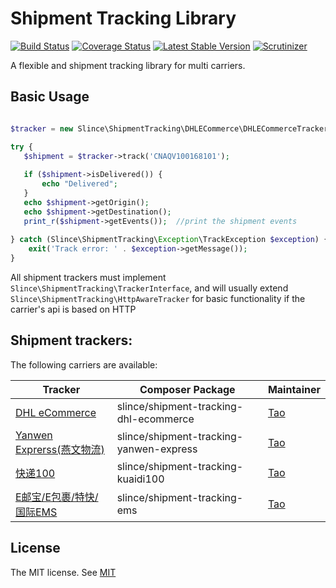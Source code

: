 # Shipment Tracking Library

[![Build Status](https://img.shields.io/travis/slince/shipment-tracking/master.svg?style=flat-square)](https://travis-ci.org/slince/shipment-tracking)
[![Coverage Status](https://img.shields.io/codecov/c/github/slince/shipment-tracking.svg?style=flat-square)](https://codecov.io/github/slince/shipment-tracking)
[![Latest Stable Version](https://img.shields.io/packagist/v/slince/shipment-tracking.svg?style=flat-square&label=stable)](https://packagist.org/packages/slince/shipment-tracking)
[![Scrutinizer](https://img.shields.io/scrutinizer/g/slince/shipment-tracking.svg?style=flat-square)](https://scrutinizer-ci.com/g/slince/shipment-tracking/?branch=master)

A flexible and shipment tracking library for multi carriers.

## Basic Usage

```php

$tracker = new Slince\ShipmentTracking\DHLECommerce\DHLECommerceTracker(CLIENT_ID, PASSWORD);

try {
   $shipment = $tracker->track('CNAQV100168101');
   
   if ($shipment->isDelivered()) {
       echo "Delivered";
   }
   echo $shipment->getOrigin();
   echo $shipment->getDestination();
   print_r($shipment->getEvents());  //print the shipment events
   
} catch (Slince\ShipmentTracking\Exception\TrackException $exception) {
    exit('Track error: ' . $exception->getMessage());
}

```

All shipment trackers must implement `Slince\ShipmentTracking\TrackerInterface`, and will usually extend `Slince\ShipmentTracking\HttpAwareTracker` for basic functionality if the carrier's api is based on
HTTP

## Shipment trackers:

The following carriers are available:

| Tracker | Composer Package | Maintainer |
| --- | --- | --- |
| [DHL eCommerce](https://github.com/slince/shipment-tracking-dhl-ecommerce)| slince/shipment-tracking-dhl-ecommerce | [Tao](https://github.com/slince) |
| [Yanwen Exprerss(燕文物流)](https://github.com/slince/shipment-tracking-yanwen-express)| slince/shipment-tracking-yanwen-express | [Tao](https://github.com/slince) |
| [快递100](https://github.com/slince/shipment-tracking-kuaidi100)| slince/shipment-tracking-kuaidi100 | [Tao](https://github.com/slince) |
| [E邮宝/E包裹/特快/国际EMS](https://github.com/slince/shipment-tracking-ems)| slince/shipment-tracking-ems | [Tao](https://github.com/slince) |

## License
 
The MIT license. See [MIT](https://opensource.org/licenses/MIT)

